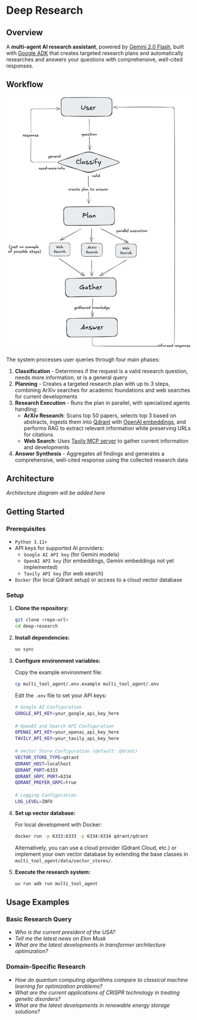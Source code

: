 # Deep Research

## Overview

A **multi-agent AI research assistant**, powered by [Gemini 2.0 Flash](https://cloud.google.com/vertex-ai/generative-ai/docs/models/gemini/2-0-flash), built with [Google ADK](https://github.com/google/adk-python) that creates targeted research plans and automatically researches and answers your questions with comprehensive, well-cited responses.

## Workflow

<img src="docs/workflow.png" alt="Workflow" width="500"/>

The system processes user queries through four main phases:

1. **Classification** - Determines if the request is a valid research question, needs more information, or is a general query
2. **Planning** - Creates a targeted research plan with up to 3 steps, combining ArXiv searches for academic foundations and web searches for current developments
3. **Research Execution** - Runs the plan in parallel, with specialized agents handling:
   - **ArXiv Research**: Scans top 50 papers, selects top 3 based on abstracts, ingests them into [Qdrant](https://qdrant.tech/) with [OpenAI embeddings](https://platform.openai.com/docs/guides/embeddings), and performs RAG to extract relevant information while preserving URLs for citations
   - **Web Search**: Uses [Tavily MCP server](https://docs.tavily.com/documentation/mcp) to gather current information and developments
4. **Answer Synthesis** - Aggregates all findings and generates a comprehensive, well-cited response using the collected research data

## Architecture

*Architecture diagram will be added here*

## Getting Started

### Prerequisites

- `Python 3.11+`
- API keys for supported AI providers:
  - `Google AI API key` (for Gemini models)
  - `OpenAI API key` (for embeddings, Gemini embeddings not yet implemented)
  - `Tavily API key` (for web search)
- `Docker` (for local Qdrant setup) or access to a cloud vector database

### Setup

1. **Clone the repository:**
   ```bash
   git clone <repo-url>
   cd deep-research
   ```

2. **Install dependencies:**
   ```bash
   uv sync
   ```

3. **Configure environment variables:**
   
   Copy the example environment file:
   ```bash
   cp multi_tool_agent/.env.example multi_tool_agent/.env
   ```
   
   Edit the `.env` file to set your API keys:
   ```bash
   # Google AI Configuration
   GOOGLE_API_KEY=your_google_api_key_here
   
   # OpenAI and Search API Configuration
   OPENAI_API_KEY=your_openai_api_key_here
   TAVILY_API_KEY=your_tavily_api_key_here
   
   # Vector Store Configuration (default: Qdrant)
   VECTOR_STORE_TYPE=qdrant
   QDRANT_HOST=localhost
   QDRANT_PORT=6333
   QDRANT_GRPC_PORT=6334
   QDRANT_PREFER_GRPC=true
   
   # Logging Configuration
   LOG_LEVEL=INFO
   ```

4. **Set up vector database:**
   
   For local development with Docker:
   ```bash
   docker run -p 6333:6333 -p 6334:6334 qdrant/qdrant
   ```
   
   Alternatively, you can use a cloud provider (Qdrant Cloud, etc.) or implement your own vector database by extending the base classes in `multi_tool_agent/data/vector_stores/`.

5. **Execute the research system:**
   
   ```bash
   uv run adk run multi_tool_agent
   ```

## Usage Examples

### Basic Research Query
- *Who is the current president of the USA?*
- *Tell me the latest news on Elon Musk*
- *What are the latest developments in transformer architecture optimization?*

### Domain-Specific Research
- *How do quantum computing algorithms compare to classical machine learning for optimization problems?*
- *What are the current applications of CRISPR technology in treating genetic disorders?*
- *What are the latest developments in renewable energy storage solutions?*